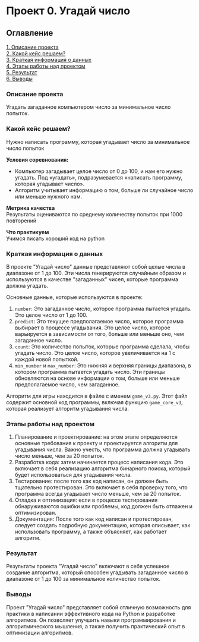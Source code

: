 # Проект 0. Угадай число

## Оглавление  
[1. Описание проекта](#Описание-проекта)  
[2. Какой кейс решаем?](#Какой-кейс-решаем)  
[3. Краткая информация о данных](#Краткая-информация-о-данных)  
[4. Этапы работы над проектом](#Этапы-работы-над-проектом)  
[5. Результат](#Результат)    
[6. Выводы](#Выводы) 

### Описание проекта    
Угадать загаданное компьютером число за минимальное число попыток.



### Какой кейс решаем?    
Нужно написать программу, которая угадывает число за минимальное число попыток

**Условия соревнования:**  
- Компьютер загадывает целое число от 0 до 100, и нам его нужно угадать. Под «угадать», подразумевается «написать программу, которая угадывает число».
- Алгоритм учитывает информацию о том, больше ли случайное число или меньше нужного нам.

**Метрика качества**     
Результаты оцениваются по среднему количеству попыток при 1000 повторений

**Что практикуем**     
Учимся писать хороший код на python


### Краткая информация о данных

В проекте "Угадай число" данные представляют собой целые числа в диапазоне от 1 до 100. Эти числа генерируются случайным образом и используются в качестве "загаданных" чисел, которые программа должна угадать.

Основные данные, которые используются в проекте:
1. `number`: Это загаданное число, которое программа пытается угадать. Это целое число от 1 до 100.
2. `predict`: Это текущее предполагаемое число, которое программа выбирает в процессе угадывания. Это целое число, которое варьируется в зависимости от того, больше или меньше оно, чем загаданное число.
3. `count`: Это количество попыток, которые программа сделала, чтобы угадать число. Это целое число, которое увеличивается на 1 с каждой новой попыткой.
4. `min_number` и `max_number`: Это нижняя и верхняя границы диапазона, в котором программа пытается угадать число. Эти границы обновляются на основе информации о том, больше или меньше предполагаемое число, чем загаданное.

Алгоритм для игры находится в файле с именем `game_v3.py`. Этот файл содержит основной код программы, включая функцию `game_core_v3`, которая реализует алгоритм угадывания числа.



### Этапы работы над проектом  

1. Планирование и проектирование: на этом этапе определяются основные требования к проекту и проектируется алгоритм для угадывания числа. Важно учесть, что программа должна угадывать число меньше, чем за 20 попыток.
2. Разработка кода: затем начинается процесс написания кода. Это включает в себя реализацию алгоритма бинарного поиска, который будет использоваться для угадывания числа.
3. Тестирование: после того как код написан, он должен быть тщательно протестирован. Это включает в себя проверку того, что программа всегда угадывает число меньше, чем за 20 попыток.
4. Отладка и оптимизация: если в процессе тестирования обнаруживаются ошибки или проблемы, код должен быть отлажен и оптимизирован.
5. Документация: После того как код написан и протестирован, следует создать подробную документацию, которая описывает, как использовать программу, а также объясняет, как работает алгоритм.



### Результат

Результаты проекта "Угадай число" включают в себя успешное создание алгоритма, который способен угадывать загаданное число в диапазоне от 1 до 100 за минимальное количество попыток.



### Выводы

Проект "Угадай число" представляет собой отличную возможность для практики в написании эффективного кода на Python и разработке алгоритмов. Он позволяет улучшить навыки программирования и алгоритмического мышления, а также получить практический опыт в оптимизации алгоритмов.



